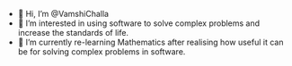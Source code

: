 - 👋 Hi, I’m @VamshiChalla
- 👀 I’m interested in using software to solve complex problems and increase the standards of life.
- 🌱 I’m currently re-learning Mathematics after realising how useful it can be for solving complex problems in software.

<!---
VamshiChalla/VamshiChalla is a ✨ special ✨ repository because its `README.md` (this file) appears on your GitHub profile.
You can click the Preview link to take a look at your changes.
--->
